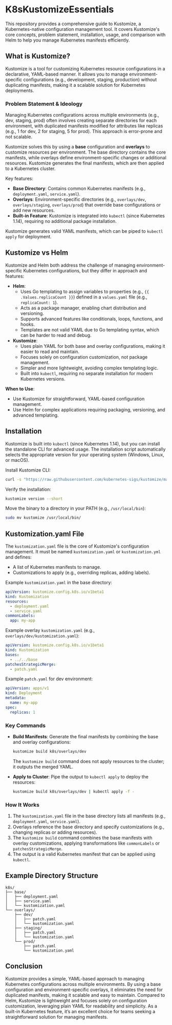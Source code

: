# K8sKustomizeEssentials

This repository provides a comprehensive guide to Kustomize, a Kubernetes-native configuration management tool. It covers Kustomize's core concepts, problem statement, installation, usage, and comparison with Helm to help you manage Kubernetes manifests efficiently.

## What is Kustomize?

Kustomize is a tool for customizing Kubernetes resource configurations in a declarative, YAML-based manner. It allows you to manage environment-specific configurations (e.g., development, staging, production) without duplicating manifests, making it a scalable solution for Kubernetes deployments.

### Problem Statement & Ideology
Managing Kubernetes configurations across multiple environments (e.g., dev, staging, prod) often involves creating separate directories for each environment, with duplicated manifests modified for attributes like replicas (e.g., 1 for dev, 2 for staging, 5 for prod). This approach is error-prone and not scalable.

Kustomize solves this by using a **base** configuration and **overlays** to customize resources per environment. The base directory contains the core manifests, while overlays define environment-specific changes or additional resources. Kustomize generates the final manifests, which are then applied to a Kubernetes cluster.

Key features:
- **Base Directory**: Contains common Kubernetes manifests (e.g., `deployment.yaml`, `service.yaml`).
- **Overlays**: Environment-specific directories (e.g., `overlays/dev`, `overlays/staging`, `overlays/prod`) that override base configurations or add new resources.
- **Built-in Feature**: Kustomize is integrated into `kubectl` (since Kubernetes 1.14), requiring no additional package installation.

Kustomize generates valid YAML manifests, which can be piped to `kubectl apply` for deployment.

## Kustomize vs Helm

Kustomize and Helm both address the challenge of managing environment-specific Kubernetes configurations, but they differ in approach and features:

- **Helm**:
  - Uses Go templating to assign variables to properties (e.g., `{{ .Values.replicaCount }}`) defined in a `values.yaml` file (e.g., `replicaCount: 1`).
  - Acts as a package manager, enabling chart distribution and versioning.
  - Supports advanced features like conditionals, loops, functions, and hooks.
  - Templates are not valid YAML due to Go templating syntax, which can be harder to read and debug.
- **Kustomize**:
  - Uses plain YAML for both base and overlay configurations, making it easier to read and maintain.
  - Focuses solely on configuration customization, not package management.
  - Simpler and more lightweight, avoiding complex templating logic.
  - Built into `kubectl`, requiring no separate installation for modern Kubernetes versions.

**When to Use**:
- Use Kustomize for straightforward, YAML-based configuration management.
- Use Helm for complex applications requiring packaging, versioning, and advanced templating.

## Installation

Kustomize is built into `kubectl` (since Kubernetes 1.14), but you can install the standalone CLI for advanced usage. The installation script automatically selects the appropriate version for your operating system (Windows, Linux, or macOS).

Install Kustomize CLI:
```bash
curl -s "https://raw.githubusercontent.com/kubernetes-sigs/kustomize/master/hack/install_kustomize.sh" | bash
```

Verify the installation:
```bash
kustomize version --short
```

Move the binary to a directory in your PATH (e.g., `/usr/local/bin`):
```bash
sudo mv kustomize /usr/local/bin/
```

## Kustomization.yaml File

The `kustomization.yaml` file is the core of Kustomize's configuration management. It must be named `kustomization.yaml` or `kustomization.yml` and defines:
- A list of Kubernetes manifests to manage.
- Customizations to apply (e.g., overriding replicas, adding labels).

Example `kustomization.yaml` in the base directory:
```yaml
apiVersion: kustomize.config.k8s.io/v1beta1
kind: Kustomization
resources:
  - deployment.yaml
  - service.yaml
commonLabels:
  app: my-app
```

Example overlay `kustomization.yaml` (e.g., `overlays/dev/kustomization.yaml`):
```yaml
apiVersion: kustomize.config.k8s.io/v1beta1
kind: Kustomization
bases:
  - ../../base
patchesStrategicMerge:
  - patch.yaml
```

Example `patch.yaml` for dev environment:
```yaml
apiVersion: apps/v1
kind: Deployment
metadata:
  name: my-app
spec:
  replicas: 1
```

### Key Commands
- **Build Manifests**:
  Generate the final manifests by combining the base and overlay configurations:
  ```bash
  kustomize build k8s/overlays/dev
  ```
  The `kustomize build` command does not apply resources to the cluster; it outputs the merged YAML.

- **Apply to Cluster**:
  Pipe the output to `kubectl apply` to deploy the resources:
  ```bash
  kustomize build k8s/overlays/dev | kubectl apply -f -
  ```

### How It Works
1. The `kustomization.yaml` file in the base directory lists all manifests (e.g., `deployment.yaml`, `service.yaml`).
2. Overlays reference the base directory and specify customizations (e.g., changing replicas or adding resources).
3. The `kustomize build` command combines the base manifests with overlay customizations, applying transformations like `commonLabels` or `patchesStrategicMerge`.
4. The output is a valid Kubernetes manifest that can be applied using `kubectl`.

## Example Directory Structure
```
k8s/
├── base/
│   ├── deployment.yaml
│   ├── service.yaml
│   └── kustomization.yaml
└── overlays/
    ├── dev/
    │   ├── patch.yaml
    │   └── kustomization.yaml
    ├── staging/
    │   ├── patch.yaml
    │   └── kustomization.yaml
    └── prod/
        ├── patch.yaml
        └── kustomization.yaml
```

## Conclusion

Kustomize provides a simple, YAML-based approach to managing Kubernetes configurations across multiple environments. By using a base configuration and environment-specific overlays, it eliminates the need for duplicated manifests, making it scalable and easy to maintain. Compared to Helm, Kustomize is lightweight and focuses solely on configuration customization, leveraging plain YAML for readability and simplicity. As a built-in Kubernetes feature, it’s an excellent choice for teams seeking a straightforward solution for managing manifests.
